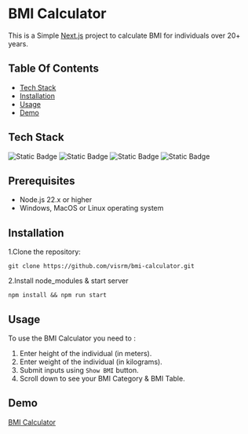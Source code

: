 # BMI Calculator 
This is a Simple [Next.js](https://nextjs.org/) project to calculate BMI for individuals over 20+ years.

## Table Of Contents
- [Tech Stack](#tech-stack)
- [Installation](#installation)
- [Usage](#usage)
- [Demo](#demo)

## Tech Stack
![Static Badge](https://img.shields.io/badge/Next-black?style=for-the-badge&logo=nextdotjs) 
![Static Badge](https://img.shields.io/badge/React-black?style=for-the-badge&logo=react&logoSize=auto) 
![Static Badge](https://img.shields.io/badge/Tailwind%20CSS-black?style=for-the-badge&logo=tailwindcss&logoSize=auto) 
![Static Badge](https://img.shields.io/badge/DaisyUI-black?style=for-the-badge&logo=daisyui&logoSize=auto) 

## Prerequisites 
- Node.js 22.x or higher
- Windows, MacOS or Linux operating system

## Installation 
1.Clone the repository: 

`git clone https://github.com/visrm/bmi-calculator.git`

2.Install node_modules & start server

`npm install && npm run start`

## Usage
To use the BMI Calculator you need to :

1. Enter height of the individual (in meters).
2. Enter weight of the individual (in kilograms).
3. Submit inputs using ` Show BMI ` button.
4. Scroll down to see your BMI Category & BMI Table.

## Demo
[BMI Calculator](https://bmi-calculator-topaz-mu.vercel.app/)
